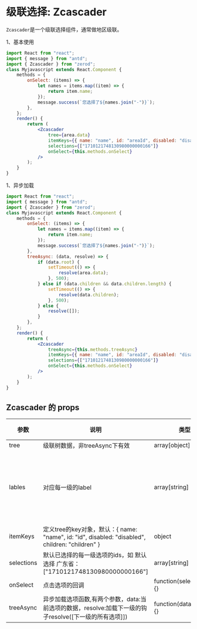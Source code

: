 # 级联选择: Zcascader

`Zcascader`是一个级联选择组件，通常做地区级联。

1、基本使用

<div class="z-demo-box" data-render="demo1" data-title="地区树方式"></div>

```jsx
import React from "react";
import { message } from "antd";
import { Zcascader } from "zerod";
class Myjavascript extends React.Component {
	methods = {
		onSelect: (items) => {
			let names = items.map((item) => {
				return item.name;
			});
			message.success(`您选择了${names.join("-")}`);
		},
	};
	render() {
		return (
			<Zcascader
				tree={area.data}
				itemKeys={{ name: "name", id: "areaId", disabled: "disable", children: "children" }}
				selections={["1710121748130980000000166"]}
				onSelect={this.methods.onSelect}
			/>
		);
	}
}
```

1、异步加载

<div class="z-demo-box" data-render="demo2" data-title="异步加载下一级"></div>

```jsx
import React from "react";
import { message } from "antd";
import { Zcascader } from "zerod";
class Myjavascript extends React.Component {
	methods = {
		onSelect: (items) => {
			let names = items.map((item) => {
				return item.name;
			});
			message.success(`您选择了${names.join("-")}`);
		},
		treeAsync: (data, resolve) => {
			if (data.root) {
				setTimeout(() => {
					resolve(area.data);
				}, 500);
			} else if (data.children && data.children.length) {
				setTimeout(() => {
					resolve(data.children);
				}, 500);
			} else {
				resolve([]);
			}
		},
	};
	render() {
		return (
			<Zcascader
				treeAsync={this.methods.treeAsync}
				itemKeys={{ name: "name", id: "areaId", disabled: "disable", children: "children" }}
				selections={["1710121748130980000000166"]}
				onSelect={this.methods.onSelect}
			/>
		);
	}
}
```

## Zcascader 的 props

<table>
	<thead>
		<tr>
			<th>参数</th>
			<th>说明</th>
			<th>类型</th>
			<th>默认值</th>
		</tr>
	</thead>
	<tbody>
		<tr>
			<td>tree</td>
			<td>级联树数据，非treeAsync下有效</td>
			<td>array[object]</td>
			<td>[]</td>
		</tr>
		<tr>
			<td>lables</td>
			<td>对应每一级的label</td>
			<td>array[string]</td>
			<td>["省", "市", "区/县", "街道/镇", "村"]</td>
		</tr>
        <tr>
			<td>itemKeys</td>
			<td>定义tree的key对象，默认：{ name: "name", id: "id", disabled: "disabled", children: "children" }</td>
			<td>object</td>
			<td>--</td>
		</tr>
        <tr>
			<td>selections</td>
			<td>默认已选择的每一级选项的ids，如 默认选择 广东省：["1710121748130980000000166"]</td>
			<td>array[string]</td>
			<td>--</td>
		</tr>
		 <tr>
			<td>onSelect</td>
			<td>点击选项的回调</td>
			<td>function(selectItems){}</td>
			<td>--</td>
		</tr>
		 <tr>
			<td>treeAsync</td>
			<td>异步加载选项函数,有两个参数，data:当前选项的数据，resolve:加载下一级的钩子resolve([下一级的所有选项]])</td>
			<td>function(data,resolve){}</td>
			<td>--</td>
		</tr>
	</tbody>
</table>
